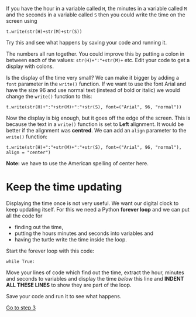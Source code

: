 If you have the hour in a variable called ```H```, the minutes in a variable called ```M``` and the seconds in a variable called ```S``` then you could write the time on the screen using
```
t.write(str(H)+str(M)+str(S))
```

Try this and see what happens by saving your code and running it.

The numbers all run together. You could improve this by putting a colon in between each of the values: ```str(H)+":"+str(M)+``` etc. Edit your code to get a display with colons.

Is the display of the time very small? We can make it bigger by adding a ```font``` parameter in the ```write()``` function. If we want to use the font Arial and have the size 96 and use normal text (instead of bold or italic) we would change the ```write()``` function to this:
```
t.write(str(H)+":"+str(M)+":"+str(S), font=("Arial", 96, "normal"))
```

Now the display is big enough, but it goes off the edge of the screen. This is because the text in a ```write()``` function is set to **Left** alignment. It would be better if the alignment was **centred**. We can add an ```align``` parameter to the ```write()``` function:
```
t.write(str(H)+":"+str(M)+":"+str(S), font=("Arial", 96, "normal"), align = "center")
```
**Note:** we have to use the American spelling of center here.

# Keep the time updating

Displaying the time once is not very useful. We want our digital clock to keep updating itself. For this we need a Python **forever loop** and we can put all the code for 
* finding out the time, 
* putting the hours minutes and seconds into variables and 
* having the turtle write the time 
inside the loop.

Start the forever loop with this code:
```
while True:
```
Move your lines of code which find out the time, extract the hour, minutes and seconds to variables and display the time *below* this line and **INDENT ALL THESE LINES**  to show they are part of the loop.

Save your code and run it to see what happens.


[Go to step 3](../Step3-Analogue-clock-second-hand)


